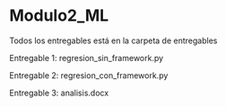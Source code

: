 # Modulo2_ML 

Todos los entregables está en la carpeta de entregables

Entregable 1: regresion_sin_framework.py

Entregable 2: regresion_con_framework.py

Entregable 3: analisis.docx


